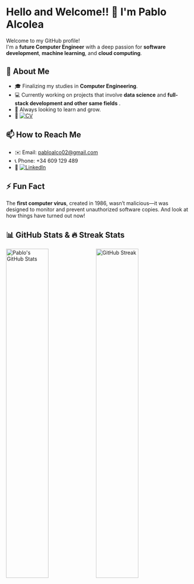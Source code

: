 # Hello and Welcome!! 👋 I'm Pablo Alcolea  

Welcome to my GitHub profile!  
I'm a **future Computer Engineer** with a deep passion for **software development**, **machine learning**, and **cloud computing**.

## 👀 About Me  
- 🎓 Finalizing my studies in **Computer Engineering**.  
- 💻 Currently working on projects that involve **data science** and **full-stack development and other same fields** .  
- 🌱 Always looking to learn and grow.
- 📄 [![CV](https://img.shields.io/badge/Curriculum%20Vitae-4C1D1D?style=for-the-badge&logo=pdf&logoColor=white)](https://drive.google.com/file/d/1oze3nlNq8fwf6v4J8-Iq58WWBqoHGSNw/view)

## 📫 How to Reach Me  
- ✉️ Email: [pabloalco02@gmail.com](mailto:pabloalco02@gmail.com)  
- 📞 Phone: +34 609 129 489
- 👔 [![LinkedIn](https://img.shields.io/badge/LinkedIn-0A66C2?style=for-the-badge&logo=linkedin&logoColor=white)](https://linkedin.com/in/your-profile)  

## ⚡ Fun Fact  
The **first computer virus**, created in 1986, wasn’t malicious—it was designed to monitor and prevent unauthorized software copies. And look at how things have turned out now!

## 📊 GitHub Stats & 🔥 Streak Stats

<div>
  <img src="https://github-readme-stats.vercel.app/api?username=PabloAlcolea&show_icons=true&theme=radical" alt="Pablo's GitHub Stats" width="48%" />
  <a href="https://git.io/streak-stats">
    <img src="https://github-readme-streak-stats.herokuapp.com/?user=PabloAlcolea&theme=radical" alt="GitHub Streak" width="48%" />
  </a>
</div>
